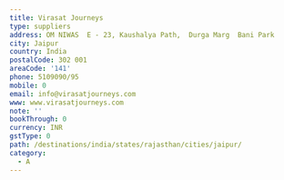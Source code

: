```yaml
---
title: Virasat Journeys
type: suppliers
address: OM NIWAS  E - 23, Kaushalya Path,  Durga Marg  Bani Park
city: Jaipur
country: India
postalCode: 302 001
areaCode: '141'
phone: 5109090/95
mobile: 0
email: info@virasatjourneys.com
www: www.virasatjourneys.com
note: ''
bookThrough: 0
currency: INR
gstType: 0
path: /destinations/india/states/rajasthan/cities/jaipur/
category:
  - A
---
```


